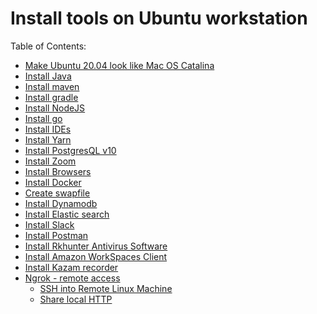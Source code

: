 # Install tools on Ubuntu workstation

Table of Contents:

- [Make Ubuntu 20.04 look like Mac OS Catalina](docs/make-ubuntu-20-04-look-like-mac-os-catalina.md)
- [Install Java]()
- [Install maven](docs/install-maven-v3.8.6-on-ubuntu.md)
- [Install gradle]()
- [Install NodeJS]()
- [Install go]()
- [Install IDEs]()
- [Install Yarn]()
- [Install PostgresQL v10]()
- [Install Zoom]()
- [Install Browsers]()
- [Install Docker ]()
- [Create swapfile]()
- [Install Dynamodb]()
- [Install Elastic search]()
- [Install Slack]()
- [Install Postman]()
- [Install Rkhunter Antivirus Software]()
- [Install Amazon WorkSpaces Client]()
- [Install Kazam recorder]()
- [Ngrok - remote access]()
  - [SSH into Remote Linux Machine]()
  - [Share local HTTP ]()
